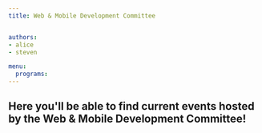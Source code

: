 ```yaml
---
title: Web & Mobile Development Committee


authors:
- alice
- steven

menu:
  programs:
---
```


## Here you'll be able to find current events hosted by the Web & Mobile Development Committee!

<br>